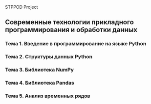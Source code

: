 STPPOD Project
## Современные технологии прикладного программирования и обработки данных

### Тема 1. Введение в программирование на языке Python
### Тема 2. Структуры данных Python
### Тема 3. Библиотека NumPy
### Тема 4. Библиотека Pandas
### Тема 5. Анализ временных рядов
